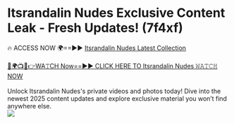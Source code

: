 # Itsrandalin Nudes Exclusive Content Leak - Fresh Updates! (7f4xf)

🔥 ACCESS NOW 🌍==►► <a href="https://tinyurl.com/yc657z5k" rel="nofollow">Itsrandalin Nudes Latest Collection</a>
<br><br>
[🔴🌍📺📱👉WA𝚃CH Now==►► CLICK HERE TO Itsrandalin Nudes 𝚆𝙰𝚃𝙲𝙷 NOW](https://tinyurl.com/yc657z5k)
<br><br>
Unlock Itsrandalin Nudes's private videos and photos today! Dive into the newest 2025 content updates and explore exclusive material you won’t find anywhere else.
<br>
<a href="https://tinyurl.com/yc657z5k" rel="nofollow" data-target="animated-image.originalLink"><img src="https://camo.githubusercontent.com/8a4f000d20f83aca3bf7ec5f350d767afa0574a8a352519fd8cfa583a6f93a33/68747470733a2f2f692e696d6775722e636f6d2f644a486b345a712e676966" data-canonical-src="https://i.imgur.com/dJHk4Zq.gif" style="max-width: 100%; display: inline-block;" data-target="animated-image.originalImage"></a>
<br>
